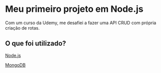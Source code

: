 
# Meu primeiro projeto em Node.js

Com um curso da Udemy, me desafiei a fazer uma API CRUD com própria criação de rotas.


## O que foi utilizado?

[Node.js](https://nodejs.org/en/)

[MongoDB](https://www.mongodb.com/pt-br)

